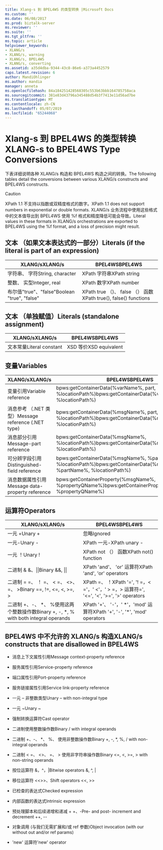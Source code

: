 ```yaml
---
title: Xlang-s 到 BPEL4WS 的类型转换 |Microsoft Docs
ms.custom: ''
ms.date: 06/08/2017
ms.prod: biztalk-server
ms.reviewer: ''
ms.suite: ''
ms.tgt_pltfrm: ''
ms.topic: article
helpviewer_keywords:
- XLANG/s
- XLANG/s, warning
- XLANG/s, BPEL4WS
- XLANG/s, converting
ms.assetid: a35d4dba-9344-43c8-86e6-a373a4452579
caps.latest.revision: 6
author: MandiOhlinger
ms.author: mandia
manager: anneta
ms.openlocfilehash: 84a184251428568305c553b63bbb164785758aca
ms.sourcegitcommit: 381e83d43796a345488d54b3f7413e11d56ad7be
ms.translationtype: MT
ms.contentlocale: zh-CN
ms.lasthandoff: 05/07/2019
ms.locfileid: "65244068"
---
```

# <a name="xlang-s-to-bpel4ws-type-conversions"></a><span data-ttu-id="7c942-102">Xlang-s 到 BPEL4WS 的类型转换</span><span class="sxs-lookup"><span data-stu-id="7c942-102">XLANG-s to BPEL4WS Type Conversions</span></span>
<span data-ttu-id="7c942-103">下表详细说明各种 XLANG/s 构造和 BPEL4WS 构造之间的转换。</span><span class="sxs-lookup"><span data-stu-id="7c942-103">The following tables detail the conversions between various XLANG/s constructs and BPEL4WS constructs.</span></span>  
  
> [!CAUTION]
>  <span data-ttu-id="7c942-104">XPath 1.1 不支持以指数或双精度格式的数字。</span><span class="sxs-lookup"><span data-stu-id="7c942-104">XPath 1.1 does not support numbers in exponential or double formats.</span></span> <span data-ttu-id="7c942-105">XLANG/s 业务流程中使用这些格式中的文本值导出到 BPEL4WS 使用 %f 格式和精度降低可能会导致。</span><span class="sxs-lookup"><span data-stu-id="7c942-105">Literal values in these formats in XLANG/s orchestrations are exported to BPEL4WS using the %f format, and a loss of precision might result.</span></span>  
  
## <a name="literals-if-the-literal-is-part-of-an-expression"></a><span data-ttu-id="7c942-106">文本 （如果文本表达式的一部分）</span><span class="sxs-lookup"><span data-stu-id="7c942-106">Literals (if the literal is part of an expression)</span></span>  
  
|<span data-ttu-id="7c942-107">XLANG/s</span><span class="sxs-lookup"><span data-stu-id="7c942-107">XLANG/s</span></span>|<span data-ttu-id="7c942-108">BPEL4WS</span><span class="sxs-lookup"><span data-stu-id="7c942-108">BPEL4WS</span></span>|  
|--------------|-------------|  
|<span data-ttu-id="7c942-109">字符串、 字符</span><span class="sxs-lookup"><span data-stu-id="7c942-109">String, character</span></span>|<span data-ttu-id="7c942-110">XPath 字符串</span><span class="sxs-lookup"><span data-stu-id="7c942-110">XPath string</span></span>|  
|<span data-ttu-id="7c942-111">整数、 实型</span><span class="sxs-lookup"><span data-stu-id="7c942-111">Integer, real</span></span>|<span data-ttu-id="7c942-112">XPath 数字</span><span class="sxs-lookup"><span data-stu-id="7c942-112">XPath number</span></span>|  
|<span data-ttu-id="7c942-113">布尔值"true"、"false"</span><span class="sxs-lookup"><span data-stu-id="7c942-113">Boolean "true", "false"</span></span>|<span data-ttu-id="7c942-114">XPath true （)、 false （） 函数</span><span class="sxs-lookup"><span data-stu-id="7c942-114">XPath true(), false() functions</span></span>|  
  
## <a name="literals-standalone-assignment"></a><span data-ttu-id="7c942-115">文本 （单独赋值）</span><span class="sxs-lookup"><span data-stu-id="7c942-115">Literals (standalone assignment)</span></span>  
  
|<span data-ttu-id="7c942-116">XLANG/s</span><span class="sxs-lookup"><span data-stu-id="7c942-116">XLANG/s</span></span>|<span data-ttu-id="7c942-117">BPEL4WS</span><span class="sxs-lookup"><span data-stu-id="7c942-117">BPEL4WS</span></span>|  
|--------------|-------------|  
|<span data-ttu-id="7c942-118">文本常量</span><span class="sxs-lookup"><span data-stu-id="7c942-118">Literal constant</span></span>|<span data-ttu-id="7c942-119">XSD 等价</span><span class="sxs-lookup"><span data-stu-id="7c942-119">XSD equivalent</span></span>|  
  
## <a name="variables"></a><span data-ttu-id="7c942-120">变量</span><span class="sxs-lookup"><span data-stu-id="7c942-120">Variables</span></span>  
  
|<span data-ttu-id="7c942-121">XLANG/s</span><span class="sxs-lookup"><span data-stu-id="7c942-121">XLANG/s</span></span>|<span data-ttu-id="7c942-122">BPEL4WS</span><span class="sxs-lookup"><span data-stu-id="7c942-122">BPEL4WS</span></span>|  
|--------------|-------------|  
|<span data-ttu-id="7c942-123">变量引用</span><span class="sxs-lookup"><span data-stu-id="7c942-123">Variable reference</span></span>|<span data-ttu-id="7c942-124">bpws:getContainerData(%varName%, part, %locationPath%)</span><span class="sxs-lookup"><span data-stu-id="7c942-124">bpws:getContainerData(%varName%,  part, %locationPath%)</span></span>|  
|<span data-ttu-id="7c942-125">消息参考 （.NET 类型）</span><span class="sxs-lookup"><span data-stu-id="7c942-125">Message reference (.NET type)</span></span>|<span data-ttu-id="7c942-126">bpws:getContainerData(%msgName%, part, %locationPath%)</span><span class="sxs-lookup"><span data-stu-id="7c942-126">bpws:getContainerData(%msgName%, part, %locationPath%)</span></span>|  
|<span data-ttu-id="7c942-127">消息部分引用</span><span class="sxs-lookup"><span data-stu-id="7c942-127">Message-part reference</span></span>|<span data-ttu-id="7c942-128">bpws:getContainerData(%msgName%, %locationPath%)</span><span class="sxs-lookup"><span data-stu-id="7c942-128">bpws:getContainerData(%msgName%, %locationPath%)</span></span>|  
|<span data-ttu-id="7c942-129">可分辨字段引用</span><span class="sxs-lookup"><span data-stu-id="7c942-129">Distinguished-field reference</span></span>|<span data-ttu-id="7c942-130">bpws:getContainerData(%msgName%, %partName%, %locationPath%)</span><span class="sxs-lookup"><span data-stu-id="7c942-130">bpws:getContainerData(%msgName%, %partName%, %locationPath%)</span></span>|  
|<span data-ttu-id="7c942-131">消息数据属性引用</span><span class="sxs-lookup"><span data-stu-id="7c942-131">Message data-property reference</span></span>|<span data-ttu-id="7c942-132">bpws:getContainerProperty(%msgName%, %propertyQName%)</span><span class="sxs-lookup"><span data-stu-id="7c942-132">bpws:getContainerProperty(%msgName%, %propertyQName%)</span></span>|  
  
## <a name="operators"></a><span data-ttu-id="7c942-133">运算符</span><span class="sxs-lookup"><span data-stu-id="7c942-133">Operators</span></span>  
  
|<span data-ttu-id="7c942-134">XLANG/s</span><span class="sxs-lookup"><span data-stu-id="7c942-134">XLANG/s</span></span>|<span data-ttu-id="7c942-135">BPEL4WS</span><span class="sxs-lookup"><span data-stu-id="7c942-135">BPEL4WS</span></span>|  
|--------------|-------------|  
|<span data-ttu-id="7c942-136">一元 +</span><span class="sxs-lookup"><span data-stu-id="7c942-136">Unary +</span></span>|<span data-ttu-id="7c942-137">忽略</span><span class="sxs-lookup"><span data-stu-id="7c942-137">Ignored</span></span>|  
|<span data-ttu-id="7c942-138">一元-</span><span class="sxs-lookup"><span data-stu-id="7c942-138">Unary -</span></span>|<span data-ttu-id="7c942-139">XPath 一元-</span><span class="sxs-lookup"><span data-stu-id="7c942-139">XPath unary -</span></span>|  
|<span data-ttu-id="7c942-140">一元 ！</span><span class="sxs-lookup"><span data-stu-id="7c942-140">Unary !</span></span>|<span data-ttu-id="7c942-141">XPath not （） 函数</span><span class="sxs-lookup"><span data-stu-id="7c942-141">XPath not() function</span></span>|  
|<span data-ttu-id="7c942-142">二进制 & &、&#124;&#124;</span><span class="sxs-lookup"><span data-stu-id="7c942-142">Binary &&, &#124;&#124;</span></span>|<span data-ttu-id="7c942-143">XPath 'and'、 'or' 运算符</span><span class="sxs-lookup"><span data-stu-id="7c942-143">XPath 'and', 'or' operators</span></span>|  
|<span data-ttu-id="7c942-144">二进制 = =、 ！ =、 < =、 <>、 =、 ></span><span class="sxs-lookup"><span data-stu-id="7c942-144">Binary ==, !=, <=, <, >=, ></span></span>|<span data-ttu-id="7c942-145">XPath =、 ！</span><span class="sxs-lookup"><span data-stu-id="7c942-145">XPath '=', '!</span></span> <span data-ttu-id="7c942-146">=，< ='，' <'，' > =，> 运算符</span><span class="sxs-lookup"><span data-stu-id="7c942-146">=', '<=', '<', '>=', '>' operators</span></span>|  
|<span data-ttu-id="7c942-147">二进制 +、-、 \*、 %使用这两个整数操作数</span><span class="sxs-lookup"><span data-stu-id="7c942-147">Binary +, -, \*, % with both integral operands</span></span>|<span data-ttu-id="7c942-148">XPath '+'、 '-'，' \*'，'mod' 运算符</span><span class="sxs-lookup"><span data-stu-id="7c942-148">XPath '+', '-', '\*', 'mod' operators</span></span>|  
  
## <a name="xlangs-constructs-that-are-disallowed-in-bpel4ws"></a><span data-ttu-id="7c942-149">BPEL4WS 中不允许的 XLANG/s 构造</span><span class="sxs-lookup"><span data-stu-id="7c942-149">XLANG/s constructs that are disallowed in BPEL4WS</span></span>  
  
-   <span data-ttu-id="7c942-150">消息上下文属性引用</span><span class="sxs-lookup"><span data-stu-id="7c942-150">Message context-property reference</span></span>  
  
-   <span data-ttu-id="7c942-151">服务属性引用</span><span class="sxs-lookup"><span data-stu-id="7c942-151">Service-property reference</span></span>  
  
-   <span data-ttu-id="7c942-152">端口属性引用</span><span class="sxs-lookup"><span data-stu-id="7c942-152">Port-property reference</span></span>  
  
-   <span data-ttu-id="7c942-153">服务链接属性引用</span><span class="sxs-lookup"><span data-stu-id="7c942-153">Service link-property reference</span></span>  
  
-   <span data-ttu-id="7c942-154">一元 – 非整数类型</span><span class="sxs-lookup"><span data-stu-id="7c942-154">Unary – with non-integral type</span></span>  
  
-   <span data-ttu-id="7c942-155">一元 ~</span><span class="sxs-lookup"><span data-stu-id="7c942-155">Unary ~</span></span>  
  
-   <span data-ttu-id="7c942-156">强制转换运算符</span><span class="sxs-lookup"><span data-stu-id="7c942-156">Cast operator</span></span>  
  
-   <span data-ttu-id="7c942-157">二进制使用整数操作数</span><span class="sxs-lookup"><span data-stu-id="7c942-157">Binary / with integral operands</span></span>  
  
-   <span data-ttu-id="7c942-158">二进制 +、-、 \*、 %、 使用非整数操作数</span><span class="sxs-lookup"><span data-stu-id="7c942-158">Binary +, -, \*, %, / with non-integral operands</span></span>  
  
-   <span data-ttu-id="7c942-159">二进制 < =、 <>、 =、 > 使用非字符串操作数</span><span class="sxs-lookup"><span data-stu-id="7c942-159">Binary <=, <, >=, > with non-string operands</span></span>  
  
-   <span data-ttu-id="7c942-160">按位运算符 &，^，&#124;</span><span class="sxs-lookup"><span data-stu-id="7c942-160">Bitwise operators &, ^, &#124;</span></span>  
  
-   <span data-ttu-id="7c942-161">移位运算符 <<>>、</span><span class="sxs-lookup"><span data-stu-id="7c942-161">Shift operators <<, >></span></span>  
  
-   <span data-ttu-id="7c942-162">已检查的表达式</span><span class="sxs-lookup"><span data-stu-id="7c942-162">Checked expression</span></span>  
  
-   <span data-ttu-id="7c942-163">内部函数的表达式</span><span class="sxs-lookup"><span data-stu-id="7c942-163">Intrinsic expression</span></span>  
  
-   <span data-ttu-id="7c942-164">预处理脚本和后续递增和递减 + +、-</span><span class="sxs-lookup"><span data-stu-id="7c942-164">Pre- and post- increment and decrement ++, --</span></span>  
  
-   <span data-ttu-id="7c942-165">对象调用 (与我们无需扩展和/或 ref 参数)</span><span class="sxs-lookup"><span data-stu-id="7c942-165">Object invocation (with our without out and/or ref params)</span></span>  
  
-   <span data-ttu-id="7c942-166">'new' 运算符</span><span class="sxs-lookup"><span data-stu-id="7c942-166">'new' operator</span></span>